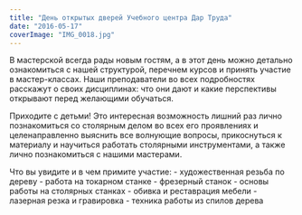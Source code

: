 ```yaml
---
title: "День открытых дверей Учебного центра Дар Труда"
date: "2016-05-17"
coverImage: "IMG_0018.jpg"
---
```


В мастерской всегда рады новым гостям, а в этот день можно детально ознакомиться с нашей структурой, перечнем курсов и принять участие в мастер-классах. Наши преподаватели во всех подробностях расскажут о своих дисциплинах: что они дают и какие перспективы открывают перед желающими обучаться.

Приходите с детьми! Это интересная возможность лишний раз лично познакомиться со столярным делом во всех его проявлениях и целенаправленно выяснить все волнующие вопросы, прикоснуться к материалу и научиться работать столярными инструментами, а также лично познакомиться с нашими мастерами.

Что вы увидите и в чем примите участие: - художественная резьба по дереву - работа на токарном станке - фрезерный станок - основы работы на столярных станках - обивка и реставрация мебели - лазерная резка и гравировка - техника работы из спилов дерева
